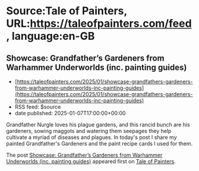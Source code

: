 # Source:Tale of Painters, URL:https://taleofpainters.com/feed, language:en-GB

## Showcase: Grandfather’s Gardeners from Warhammer Underworlds (inc. painting guides)
 - [https://taleofpainters.com/2025/01/showcase-grandfathers-gardeners-from-warhammer-underworlds-inc-painting-guides](https://taleofpainters.com/2025/01/showcase-grandfathers-gardeners-from-warhammer-underworlds-inc-painting-guides)
 - RSS feed: $source
 - date published: 2025-01-07T17:00:00+00:00

<p>Grandfather Nurgle loves his plague gardens, and this rancid bunch are his gardeners, sowing maggots and watering them seepages they help cultivate a myriad of diseases and plagues. In today's post I share my painted Grandfather's Gardeners and the paint recipe cards I used for them. </p>
<p>The post <a href="https://taleofpainters.com/2025/01/showcase-grandfathers-gardeners-from-warhammer-underworlds-inc-painting-guides/">Showcase: Grandfather&#8217;s Gardeners from Warhammer Underworlds (inc. painting guides)</a> appeared first on <a href="https://taleofpainters.com">Tale of Painters</a>.</p>

